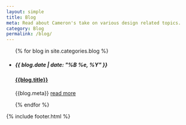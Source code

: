 ```yaml
---
layout: simple
title: Blog
meta: Read about Cameron's take on various design related topics.
category: Blog
permalink: /blog/
---
```


<main >
    <ul class="blog_list">
        {% for blog in site.categories.blog %}            
            <li>
                <a class="fade_in blog_image_thumb" style="background-image: url('{{blog.images[0]}}')" href="{{site.baseurl}}{{blog.url}}"></a>
                <h5 class="header_date font_small">{{ blog.date | date: "%B %e, %Y" }}</h5>
                <a href="{{site.baseurl}}{{blog.url}}">
                    <h4 class="blog_title">{{blog.title}}</h4>
                </a>
                <p class="blog_description">{{blog.meta}} <a href="{{site.baseurl}}{{blog.url}}">read more</a></p>
            </li>
        {% endfor %}
    </ul>
    {% include footer.html %}
</main>